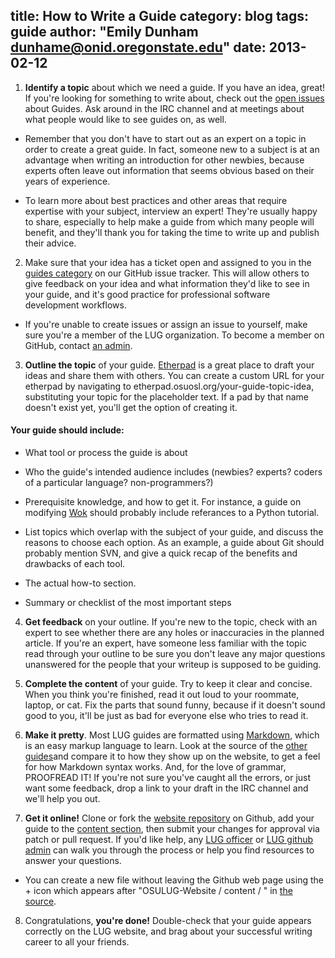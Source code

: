 title: How to Write a Guide
category: blog
tags: guide
author: "Emily Dunham <dunhame@onid.oregonstate.edu>"
date: 2013-02-12
---

1) **Identify a topic** about which we need a guide. If you have an idea, great! If you're looking for something to write about, check out the [open issues][issues] about Guides. Ask around in the IRC channel and at meetings about what people would like to see guides on, as well.

* Remember that you don't have to start out as an expert on a topic in order to create a great guide. In fact, someone new to a subject is at an advantage when writing an introduction for other newbies, because experts often leave out information that seems obvious based on their years of experience.

* To  learn more about best practices and other areas that require expertise with your subject, interview an expert! They're usually happy to share, especially to help make a guide from which many people will benefit, and they'll thank you for taking the time to write up and publish their advice.

2) Make sure that your idea has a ticket open and assigned to you in the [guides category][issues] on our GitHub issue tracker. This will allow others to give feedback on your idea and what information they'd like to see in your guide, and it's good practice for professional software development workflows.
* If you're unable to create issues or assign an issue to yourself, make sure you're a member of the LUG organization. To become a member on GitHub, contact [an admin][ghlist].

3) **Outline the topic** of your guide. [Etherpad][etherpad] is a great place to draft your ideas and share them with others. You can create a custom URL for your etherpad by navigating to etherpad.osuosl.org/your-guide-topic-idea, substituting your topic for the placeholder text. If a pad by that name doesn't exist yet, you'll get the option of creating it.

#### Your guide should include:

* What tool or process the guide is about

* Who the guide's intended audience includes (newbies? experts? coders of a particular language? non-programmers?)

* Prerequisite knowledge, and how to get it. For instance, a guide on modifying [Wok][wok] should probably include referances to a Python tutorial.

* List topics which overlap with the subject of your guide, and discuss the reasons to choose each option. As an example, a guide about Git should probably mention SVN, and give a quick recap of the benefits and drawbacks of each tool.

* The actual how-to section.

* Summary or checklist of the most important steps

4) **Get feedback** on your outline. If you're new to the topic, check with an expert to see whether there are any holes or inaccuracies in the planned article. If you're an expert, have someone less familiar with the topic read through your outline to be sure you don't leave any major questions unanswered for the people that your writeup is supposed to be guiding.

5) **Complete the content** of your guide. Try to keep it clear and concise. When you think you're finished, read it out loud to your roommate, laptop, or cat. Fix the parts that sound funny, because if it doesn't sound good to you, it'll be just as bad for everyone else who tries to read it.

6) **Make it pretty**. Most LUG guides are formatted using [Markdown][mkd], which is an easy markup language to learn. Look at the source of the [other guides][guides]and compare it to how they show up on the website, to get a feel for how Markdown syntax works. And, for the love of grammar, PROOFREAD IT! If you're not sure you've caught all the errors, or just want some feedback, drop a link to your draft in the IRC channel and we'll help you out.

7) **Get it online!** Clone or fork the [website repository][site] on Github, add your guide to the [content section][guides], then submit your changes for approval via patch or pull request. If you'd like help, any [LUG officer][officers] or [LUG github admin][ghlist] can walk you through the process or help you find resources to answer your questions.

* You can create a new file without leaving the Github web page using the + icon which appears after "OSULUG-Website / content / " in [the source][guides].

8) Congratulations, **you're done!** Double-check that your guide appears correctly on the LUG website, and brag about your successful writing career to all your friends.

[issues]:https://github.com/OSULUG/OSULUG-Website/issues?labels=Guides&state=open
[ghlist]:https://github.com/OSULUG?tab=members
[etherpad]:etherpad.osuosl.org
[wok]:https://github.com/mythmon/wok
[mkd]:http://daringfireball.net/projects/markdown/syntax
[guides]:https://github.com/OSULUG/OSULUG-Website/tree/master/content/blog
[site]:https://github.com/OSULUG/OSULUG-Website
[officers]:http://lug.oregonstate.edu/contact/

